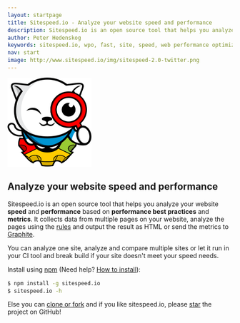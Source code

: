 ```yaml
---
layout: startpage
title: Sitespeed.io - Analyze your website speed and performance
description: Sitespeed.io is an open source tool that helps you analyze and optimize your website speed and performance, based on performance best practices. Run it locally or use it in your continous integration. Download or fork it on Github!
author: Peter Hedenskog
keywords: sitespeed.io, wpo, fast, site, speed, web performance optimization, analyze, best practices, continous integration
nav: start
image: http://www.sitespeed.io/img/sitespeed-2.0-twitter.png
---
```

<img src="img/sitespeed.io-logo-large2.png" class="pull-left img-big" alt="Sitespeed.io logo" width="188" height="200" onLoad="markUserTime('logoTime')">

## Analyze your website speed and performance

Sitespeed.io is an open source tool that helps you analyze your website **speed** and **performance** based on **performance best practices** and **metrics**. It collects data from multiple pages on your website, analyze the pages using the [rules](/rules/) and output the result as HTML or send the metrics to [Graphite](http://graphite.wikidot.com/).

You can analyze one site, analyze and compare multiple sites or let it run in your CI tool and break build if your site doesn't meet your speed needs.

Install using [npm](https://www.npmjs.org/) (Need help? [How to install](/documentation/#download-and-installation)):

~~~ bash
$ npm install -g sitespeed.io
$ sitespeed.io -h
~~~

Else you can  <a class="btn btn-success btn-xlg" href="https://github.com/sitespeedio/sitespeed.io">clone or fork</a> and if you like sitespeed.io, please <a class="btn btn-success btn-xlg" href="https://github.com/sitespeedio/sitespeed.io">star</a> the project on GitHub!
